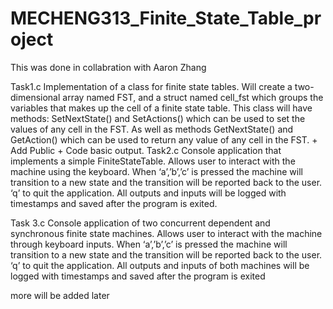 # MECHENG313_Finite_State_Table_project

This was done in collabration with Aaron Zhang

Task1.c
Implementation of a class for finite state tables.
Will create a two-dimensional array named FST, and a struct named cell_fst which groups the variables that makes up the cell of a finite state table.
This class will have methods: SetNextState() and SetActions() which can be used to set the values of any cell in the FST. As well as methods GetNextState() and GetAction() which can be used to return any value of any cell in the FST. + Add Public + Code basic output.
Task2.c
Console application that implements a simple FiniteStateTable.
Allows user to interact with the machine using the keyboard. When ‘a’,’b’,’c’ is pressed the machine will transition to a new state and the transition will be reported back to the user. ‘q’ to quit the application.
All outputs and inputs will be logged with timestamps and saved after the program is exited.

Task 3.c
Console application of two concurrent dependent and synchronous finite state machines. 
Allows user to interact with the machine through keyboard inputs. When ‘a’,’b’,’c’ is pressed the machine will transition to a new state and the transition will be reported back to the user. ‘q’ to quit the application.
All outputs and inputs of both machines will be logged with timestamps and saved after the program is exited

more will be added later

